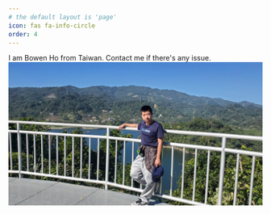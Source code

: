 ```yaml
---
# the default layout is 'page'
icon: fas fa-info-circle
order: 4
---
```


I am Bowen Ho from Taiwan. Contact me if there's any issue.
![abc](assets/images/about_pic.jpg)
